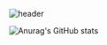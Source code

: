 ![header](https://capsule-render.vercel.app/api?type=waving&color=auto&height=300&section=header&text=Hello,%20World!&fontSize=90&animation=fadeIn&fontAlignY=38&descAlignY=51&descAlign=62)

![Anurag's GitHub stats](https://github-readme-stats.vercel.app/api?username=fls2134&show_icons=true&theme=radical)
